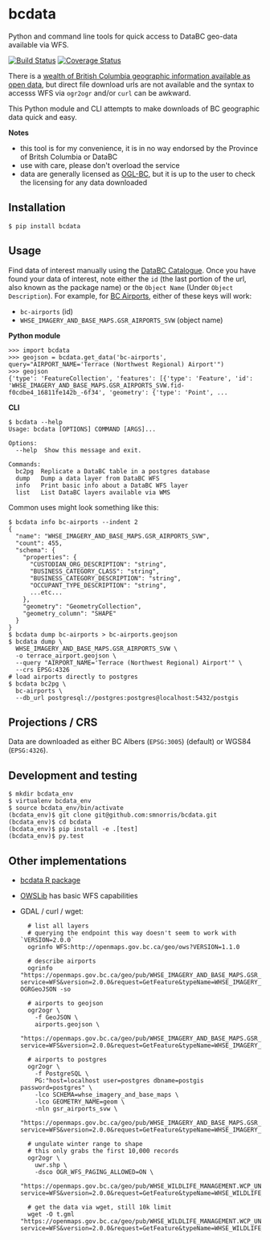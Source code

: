 # bcdata

Python and command line tools for quick access to DataBC geo-data available via WFS.

[![Build Status](https://travis-ci.org/smnorris/bcdata.svg?branch=master)](https://travis-ci.org/smnorris/bcdata)
[![Coverage Status](https://coveralls.io/repos/github/smnorris/bcdata/badge.svg?branch=master)](https://coveralls.io/github/smnorris/bcdata?branch=master)

There is a [wealth of British Columbia geographic information available as open
data](https://catalogue.data.gov.bc.ca/dataset?download_audience=Public),
but direct file download urls are not available and the syntax to accesss WFS via `ogr2ogr` and/or `curl` can be awkward.

This Python module and CLI attempts to make downloads of BC geographic data quick and easy.


**Notes**

- this tool is for my convenience, it is in no way endorsed by the Province of Britsh Columbia or DataBC
- use with care, please don't overload the service
- data are generally licensed as [OGL-BC](http://www2.gov.bc.ca/gov/content/governments/about-the-bc-government/databc/open-data/open-government-license-bc), but it is up to the user to check the licensing for any data downloaded


## Installation

    $ pip install bcdata

## Usage

Find data of interest manually using the [DataBC Catalogue](https://catalogue.data.gov.bc.ca/dataset?download_audience=Public). Once you have found your data of interest, note either the `id` (the last portion of the url, also known as the package name) or the `Object Name` (Under `Object Description`). For example, for [BC Airports]( https://catalogue.data.gov.bc.ca/dataset/bc-airports), either of these keys will work:

- `bc-airports` (id)
- `WHSE_IMAGERY_AND_BASE_MAPS.GSR_AIRPORTS_SVW` (object name)

**Python module**

    >>> import bcdata
    >>> geojson = bcdata.get_data('bc-airports', query="AIRPORT_NAME='Terrace (Northwest Regional) Airport'")
    >>> geojson
    {'type': 'FeatureCollection', 'features': [{'type': 'Feature', 'id': 'WHSE_IMAGERY_AND_BASE_MAPS.GSR_AIRPORTS_SVW.fid-f0cdbe4_16811fe142b_-6f34', 'geometry': {'type': 'Point', ...

**CLI**

    $ bcdata --help
    Usage: bcdata [OPTIONS] COMMAND [ARGS]...

    Options:
      --help  Show this message and exit.

    Commands:
      bc2pg  Replicate a DataBC table in a postgres database
      dump   Dump a data layer from DataBC WFS
      info   Print basic info about a DataBC WFS layer
      list   List DataBC layers available via WMS

Common uses might look something like this:

    $ bcdata info bc-airports --indent 2
    {
      "name": "WHSE_IMAGERY_AND_BASE_MAPS.GSR_AIRPORTS_SVW",
      "count": 455,
      "schema": {
        "properties": {
          "CUSTODIAN_ORG_DESCRIPTION": "string",
          "BUSINESS_CATEGORY_CLASS": "string",
          "BUSINESS_CATEGORY_DESCRIPTION": "string",
          "OCCUPANT_TYPE_DESCRIPTION": "string",
          ...etc...
        },
        "geometry": "GeometryCollection",
        "geometry_column": "SHAPE"
      }
    }
    $ bcdata dump bc-airports > bc-airports.geojson
    $ bcdata dump \
      WHSE_IMAGERY_AND_BASE_MAPS.GSR_AIRPORTS_SVW \
      -o terrace_airport.geojson \
      --query "AIRPORT_NAME='Terrace (Northwest Regional) Airport'" \
      --crs EPSG:4326
    # load airports directly to postgres
    $ bcdata bc2pg \
      bc-airports \
      --db_url postgresql://postgres:postgres@localhost:5432/postgis


## Projections / CRS

Data are downloaded as either BC Albers (`EPSG:3005`) (default) or WGS84 (`EPSG:4326`).


## Development and testing

    $ mkdir bcdata_env
    $ virtualenv bcdata_env
    $ source bcdata_env/bin/activate
    (bcdata_env)$ git clone git@github.com:smnorris/bcdata.git
    (bcdata_env)$ cd bcdata
    (bcdata_env)$ pip install -e .[test]
    (bcdata_env)$ py.test


## Other implementations
- [bcdata R package](https://github.com/bcgov/bcdata)
- [OWSLib](https://github.com/geopython/OWSLib) has basic WFS capabilities
- GDAL / curl / wget:

        # list all layers
        # querying the endpoint this way doesn't seem to work with `VERSION=2.0.0`
        ogrinfo WFS:http://openmaps.gov.bc.ca/geo/ows?VERSION=1.1.0

        # describe airports
        ogrinfo "https://openmaps.gov.bc.ca/geo/pub/WHSE_IMAGERY_AND_BASE_MAPS.GSR_AIRPORTS_SVW/wfs?service=WFS&version=2.0.0&request=GetFeature&typeName=WHSE_IMAGERY_AND_BASE_MAPS.GSR_AIRPORTS_SVW&outputFormat=json&SRSNAME=epsg%3A3005" OGRGeoJSON -so

        # airports to geojson
        ogr2ogr \
          -f GeoJSON \
          airports.geojson \
          "https://openmaps.gov.bc.ca/geo/pub/WHSE_IMAGERY_AND_BASE_MAPS.GSR_AIRPORTS_SVW/wfs?service=WFS&version=2.0.0&request=GetFeature&typeName=WHSE_IMAGERY_AND_BASE_MAPS.GSR_AIRPORTS_SVW&outputFormat=json&SRSNAME=epsg%3A3005"

        # airports to postgres
        ogr2ogr \
          -f PostgreSQL \
          PG:"host=localhost user=postgres dbname=postgis password=postgres" \
          -lco SCHEMA=whse_imagery_and_base_maps \
          -lco GEOMETRY_NAME=geom \
          -nln gsr_airports_svw \
          "https://openmaps.gov.bc.ca/geo/pub/WHSE_IMAGERY_AND_BASE_MAPS.GSR_AIRPORTS_SVW/wfs?service=WFS&version=2.0.0&request=GetFeature&typeName=WHSE_IMAGERY_AND_BASE_MAPS.GSR_AIRPORTS_SVW&outputFormat=json&SRSNAME=epsg%3A3005"

        # ungulate winter range to shape
        # this only grabs the first 10,000 records
        ogr2ogr \
          uwr.shp \
          -dsco OGR_WFS_PAGING_ALLOWED=ON \
          "https://openmaps.gov.bc.ca/geo/pub/WHSE_WILDLIFE_MANAGEMENT.WCP_UNGULATE_WINTER_RANGE_SP/wfs?service=WFS&version=2.0.0&request=GetFeature&typeName=WHSE_WILDLIFE_MANAGEMENT.WCP_UNGULATE_WINTER_RANGE_SP&outputFormat=json&SRSNAME=epsg%3A3005"

        # get the data via wget, still 10k limit
        wget -O t.gml "https://openmaps.gov.bc.ca/geo/pub/WHSE_WILDLIFE_MANAGEMENT.WCP_UNGULATE_WINTER_RANGE_SP/wfs?service=WFS&version=2.0.0&request=GetFeature&typeName=WHSE_WILDLIFE_MANAGEMENT.WCP_UNGULATE_WINTER_RANGE_SP&SRSNAME=epsg%3A3005"

